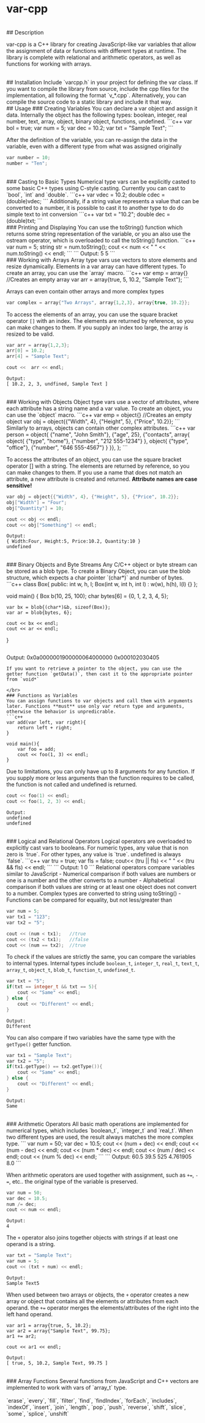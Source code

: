 # var-cpp

</br>
## Description

var-cpp is a C++ library for creating JavaScript-like var variables that allow the assignment of data or functions with different types at runtime. The library is complete with relational and arithmetic operators, as well as functions for working with arrays.

</br>
## Installation
Include `varcpp.h` in your project for defining the var class. If you want to compile the library from source, include the cpp files for the implementation, all following the format `v_*.cpp`. Alternatively, you can compile the source code to a static library and include it that way.

</br>
## Usage
### Creating Variables
You can declare a var object and assign it data. Internally the object has the following types: boolean, integer, real number, text, array, object, binary object, functions, undefined.
```c++
var bol = true;
var num = 5;
var dec = 10.2;
var txt = "Sample Text";
```

After the definition of the variable, you can re-assign the data in the variable, even with a different type from what was assigned originally
```c++
var number = 10;
number = "Ten";
```

</br>
### Casting to Basic Types
Numerical type vars can be explicitly casted to some basic C++ types using C-style casting. Currently you can cast to `bool`, `int` and `double`.
```c++
var vdec = 10.2;
double cdec = (double)vdec;
```
Additionally, if a string value represents a value that can be converted to a number, it is possible to cast it to another type to do do simple text to int conversion
```c++
var txt = "10.2";
double dec = (double)txt; 
```

</br>
### Printing and Displaying
You can use the toString() function which returns some string representation of the variable, or you an also use the ostream operator, which is overloaded to call the toString() function.
```c++
var num = 5;
string str = num.toString();
cout << num << "  " << num.toString() << endl; 
```
```
Output:
5  5
```

</br>
### Working with Arrays
Array type vars use vectors to store elements and resize dynamically. Elements in a var array can have different types. To create an array, you can use the `array` macro.
```c++
var emp = array{} //Creates an empty array
var arr = array{true, 5, 10.2, "Sample Text"};
```

Arrays can even contain other arrays and more complex types
```c++
var complex = array{"Two Arrays", array{1,2,3}, array{true, 10.2}};
```

To access the elements of an array, you can use the square bracket operator `[]` with an index. The elements are returned by reference, so you can make changes to them. If you supply an index too large, the array is resized to be valid.
```c++
var arr = array{1,2,3};
arr[0] = 10.2;
arr[4] = "Sample Text";

cout <<  arr << endl;
```
```
Output:
[ 10.2, 2, 3, undfined, Sample Text ]
```

</br>
### Working with Objects
Object type vars use a vector of attributes, where each attribute has a string name and a var value. To create an object, you can use the `object` macro.
```c++
var emp = object{} //Creates an empty object
var obj = object{{"Width", 4}, {"Height", 5}, {"Price", 10.2}};
```
Similarly to arrays, objects can contain other complex attributes.
```c++
var person = object{
    {"name", "John Smith"},
    {"age", 25},
    {"contacts", array{
        object{
            {"type", "home"},
            {"number", "212 555-1234"}
        },
        object{
            {"type", "office"},
            {"number", "646 555-4567"}
        }
    }},
};
```

To access the attributes of an object, you can use the square bracket operator [] with a string. The elements are returned by reference, so you can make changes to them. If you use a name that does not match an attribute, a new attribute is created and returned. **Attribute names are case sensitive!**
```c++
var obj = object{{"Width", 4}, {"Height", 5}, {"Price", 10.2}};
obj["Width"] = "Four";
obj["Quantity"] = 10;

cout << obj << endl;
cout << obj["Something"] << endl;
```
```
Output:
{ Width:Four, Height:5, Price:10.2, Quantity:10 }
undefined
```

</br>
### Binary Objects and Byte Streams
Any C/C++ object or byte stream can be stored as a blob type. To create a Binary Object, you can use the blob structure, which expects a char pointer `(char*)` and number of bytes.
```c++
class Box{
public:
    int w, h, l;
    Box(int w, int h, int l)
        : w(w), h(h), l(l)
    {} 
};

void main()
{
    Box b(10, 25, 100);
    char bytes[6] = {0, 1, 2, 3, 4, 5};

    var bx = blob{(char*)&b, sizeof(Box)};
    var ar = blob{bytes, 6};

    cout << bx << endl;
    cout << ar << endl;
}
```
```
Output:
0x0a0000001900000064000000
0x000102030405
```
If you want to retrieve a pointer to the object, you can use the getter function `getData()`, then cast it to the appropriate pointer from `void*`

</br>
### Functions as Variables
You can assign functions to var objects and call them with arguments later. Functions **must** use only var return type and arguments, otherwise the behavior is unpredicrable.
```c++
var add(var left, var right){
    return left + right;
}

void main(){
    var foo = add;
    cout << foo(1, 3) << endl;
}
```
Due to limitations, you can only have up to 8 arguments for any function. If you supply more or less arguments than the function requires to be called, the function is not called and undefined is returned.
```c++
cout << foo(1) << endl;
cout << foo(1, 2, 3) << endl;
```
```
Output:
undefined
undefined
```

</br>
### Logical and Relational Operators
Logical operators are overloaded to explicitly cast vars to booleans. For numeric types, any value that is non zero is `true`. For other types, any value is `true`. undefined is always `false`.
```c++
var tru = true;
var fls = false;
cout<< (tru || fls) << " " << (tru && fls) << endl;
```
```
Output:
1 0
```
Relational operators compare variables similar to JavaScript
- Numerical comparison if both values are numbers or one is a number and the other converts to a number
- Alphabetical comparison if both values are string or at least one object does not convert to a number. Complex types are converted to string using toString()
- Functions can be compared for equality, but not less/greater than

```c++
var num = 5;
var tx1 = "123";
var tx2 = "5";

cout << (num < tx1);   //true
cout << (tx2 < tx1);   //false
cout << (num == tx2);  //true
```

To check if the values are strictly the same, you can compare the variables to internal types. Internal types include `boolean_t`, `integer_t`, `real_t`, `text_t`, `array_t`, `object_t`, `blob_t`, `function_t`, `undefined_t`.
```c++
var txt = "5";
if(txt == integer_t && txt == 5){
    cout << "Same" << endl;
} else {
    cout << "Different" << endl;
}
```
```
Output:
Different
```
You can also compare if two variables have the same type with the `getType()` getter function.
```c++
var tx1 = "Sample Text";
var tx2 = "5";
if(tx1.getType() == tx2.getType()){
    cout << "Same" << endl;
} else {
    cout << "Different" << endl;
}
```
```
Output:
Same
```

</br>
### Arithmetic Operators
All basic math operations are implemented for numerical types, which includes `boolean_t`, `integer_t` and `real_t`. When two different types are used, the result always matches the more complex type.
```
var num = 50;
var dec = 10.5;
cout << (num + dec) << endl;
cout << (num - dec) << endl;
cout << (num * dec) << endl;
cout << (num / dec) << endl;
cout << (num % dec) << endl;
```
```
Output:
60.5
39.5
525
4.761905
8.0
```

When arithmetic operators are used together with assignment, such as `+=`, `-=`, etc.. the original type of the variable is preserved.
```c++
var num = 50;
var dec = 10.5;
num /= dec;
cout << num << endl;
```
```
Output:
4
```

The `+` operator also joins together objects with strings if at least one operand is a string.
```c++
var txt = "Sample Text";
var num = 5;
cout << (txt + num) << endl;
```
```
Output:
Sample Text5
```

When used between two arrays or objects, the `+` operator creates a new array or object that contains all the elements or attributes from each operand. the `+=` operator merges the elements/attributes of the right into the left hand operand.
```
var ar1 = array{true, 5, 10.2};
var ar2 = array{"Sample Text", 99.75};
ar1 += ar2;

cout << ar1 << endl;
```
```
Output:
[ true, 5, 10.2, Sample Text, 99.75 ]
```

</br>
### Array Functions
Several functions from JavaScript and C++ vectors are implemented to work with vars of `array_t` type.
</br></br>
`erase`, `every`, `fill`, `filter`, `find`, `findIndex`, `forEach`, `includes`, `indexOf`, `insert`, `join`, `length`, `pop`, `push`, `reverse`, `shift`, `slice`, `some`, `splice`, `unshift`
